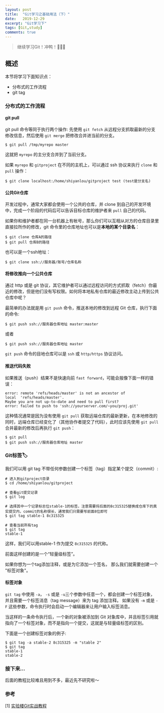 ```yaml
---
layout: post
title:  "Git学习之基础用法（下）"
date:   2019-12-29
excerpt: "Git学习下"
tags: [Git,study]
comments: true
---
```


> 继续学习Git！冲鸭！🦆🦆🦆



## 概述

本节将学习下面知识点：

- 分布式的工作流程
- git tag





### 分布式的工作流程

#### git pull

git pull 命令等同于执行两个操作: 先使用 `git fetch` 从远程分支抓取最新的分支修改信息，然后使用 `git merge` 把修改合并进当前的分支。

```shell
$ git pull /tmp/myrepo master
```

这就把 `myrepo` 的主分支合并到了当前分支。

如果 `myrepo` 和 `gitproject` 在不同的主机上，可以通过 ssh 协议来执行 `clone` 和`pull` 操作：

```shell
$ git clone localhost:/home/shiyanlou/gitproject test (test是分支名)
```



#### 公共Git仓库

开发过程中，通常大家都会使用一个公共的仓库，并 clone 到自己的开发环境中，完成一个阶段的代码后可以告诉目标仓库的维护者来 `pull` 自己的代码。

如果你和维护者都在同一台机器上有帐号，那么你们可以互相从对方的仓库目录里直接拉所作的修改，git 命令里的仓库地址也可以是**本地的某个目录名**：

```
$ git clone 仓库A的路径
$ git pull 仓库B的路径
```

也可以是一个ssh地址：

```
$ git clone ssh://服务器/账号/仓库名称  
```



#### 将修改推向一个公共仓库

通过 http 或是 git 协议，其它维护者可以通过远程访问的方式抓取（fetch）你最近的修改，但是他们没有写权限。如何将本地私有仓库的最近修改主动上传到公共仓库中呢？

最简单的办法就是用 `git push` 命令，推送本地的修改到远程 Git 仓库，执行下面的命令:

```
$ git push ssh://服务器仓库地址 master:master
```

或者

```
$ git push ssh://服务器仓库地址 master
```

`git push` 命令的目地仓库可以是 `ssh` 或 `http/https` 协议访问。



#### 推送代码失败

如果推送（push）结果不是快速向前 `fast forward`，可能会报像下面一样的错误：

```shell
error: remote 'refs/heads/master' is not an ancestor of
local  'refs/heads/master'.
Maybe you are not up-to-date and need to pull first?
error: failed to push to 'ssh://yourserver.com/~you/proj.git'
```

这种情况通常是因为没有使用 `git pull` 获取远端仓库的最新更新，在本地修改的同时，远端仓库已经变化了（其他协作者提交了代码），此时应该先使用 `git pull` 合并最新的修改后再执行 `git push`：

```shell
$ git pull
$ git push ssh://服务器仓库地址 master
```





### Git标签🏷️

我们可以用 git tag 不带任何参数创建一个标签（tag）指定某个提交（commit）:

```shell
# 进入到gitproject目录
$ cd /home/shiyanlou/gitproject

# 查看git提交记录
$ git log

# 选择其中一个记录标志位stable-1的标签，注意需要将后面的8c315325替换成仓库下的真实提交内，commit的名称很长，通常我们只需要写前面8位即可
$ git tag stable-1 8c315325

# 查看当前所有tag
$ git tag
stable-1
```

这样，我们可以用stable-1 作为提交 `8c315325` 的代称。

前面这样创建的是一个“轻量级标签”。

如果你想为一个tag添加注释，或是为它添加一个签名， 那么我们就需要创建一个 "标签对象"。



#### 标签对象

`git tag` 中使用 `-a`， `-s` 或是 `-u`三个参数中任意一个，都会创建一个标签对象，并且需要一个标签消息（tag message）来为 tag 添加注释。 如果没有 `-m` 或是 `-F` 这些参数，命令执行时会启动一个编辑器来让用户输入标签消息。

当这样的一条命令执行后，一个新的对象被添加到 Git 对象库中，并且标签引用就指向了一个标签对象，而不是指向一个提交，这就是与轻量级标签的区别。

下面是一个创建标签对象的例子:

```shell
$ git tag -a stable-2 8c315325 -m "stable 2"
$ git tag
stable-1
stable-2
```





### 接下来…

后面的教程比较难且用到不多，最近先不研究啦～



### 参考

[1] [实验楼Git实战教程](https://www.shiyanlou.com/courses/4/)